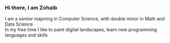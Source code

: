 ### Hi there, I am Zohaib
I am a seniior majoring in Computer Science, with double minor in Math and Data Science\
In my free time I like to paint digital landscapes, learn new programming languages and skills

<!--
**ZDON-Official/ZDON-Official** is a ✨ _special_ ✨ repository because its `README.md` (this file) appears on your GitHub profile.

- 🔭 I’m currently working on CS degree\
- 🌱 I’m currently learning Data Science 
-->

